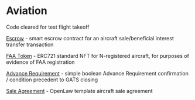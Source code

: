 # Aviation
Code cleared for test flight takeoff

[Escrow](https://github.com/ErichDylus/Aviation/blob/master/contracts/Escrow.sol) - smart escrow contract for an aircraft sale/beneficial interest transfer transaction

[FAA Token](https://github.com/ErichDylus/Aviation/blob/master/contracts/FAARegistryToken.sol) - ERC721 standard NFT for N-registered aircraft, for purposes of evidence of FAA registration

[Advance Requirement](https://github.com/ErichDylus/Aviation/blob/master/contracts/AdvanceRequirement.sol) - simple boolean Advance Requirement confirmation / condition precedent to GATS closing

[Sale Agreement](https://github.com/ErichDylus/Aviation/blob/master/contracts/AircraftSaleAgreement.md) - OpenLaw template aircraft sale agreement
